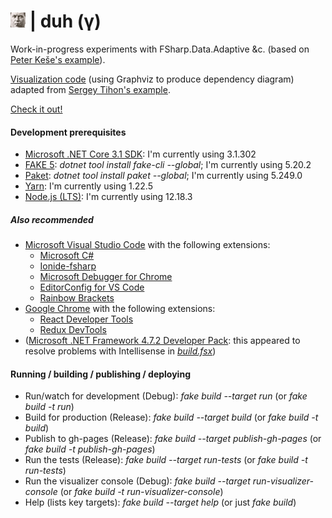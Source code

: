 # ![duh](https://raw.githubusercontent.com/aornota/duh/master/src/ui/public/duh-24x24.png) | duh (γ)

Work-in-progress experiments with FSharp.Data.Adaptive &c. (based on [Peter Keše's example](https://github.com/pkese/Fable.React.Adaptive.Counter)).

[Visualization code](https://github.com/aornota/duh/blob/master/src/visualizer-console/visualizer.fs) (using Graphviz to produce dependency diagram) adapted from [Sergey Tihon's example](https://gist.github.com/sergey-tihon/46824acffb8c288fc5fe).

[Check it out!](https://aornota.github.io/duh/)

#### Development prerequisites

- [Microsoft .NET Core 3.1 SDK](https://dotnet.microsoft.com/download/dotnet-core/3.1/): I'm currently using 3.1.302
- [FAKE 5](https://fake.build/): _dotnet tool install fake-cli --global_; I'm currently using 5.20.2
- [Paket](https://fsprojects.github.io/Paket/): _dotnet tool install paket --global_; I'm currently using 5.249.0
- [Yarn](https://yarnpkg.com/lang/en/docs/install/): I'm currently using 1.22.5
- [Node.js (LTS)](https://nodejs.org/en/download/): I'm currently using 12.18.3

##### Also recommended

- [Microsoft Visual Studio Code](https://code.visualstudio.com/download/) with the following extensions:
    - [Microsoft C#](https://marketplace.visualstudio.com/items?itemName=ms-vscode.csharp)
    - [Ionide-fsharp](https://marketplace.visualstudio.com/items?itemName=ionide.ionide-fsharp)
    - [Microsoft Debugger for Chrome](https://marketplace.visualstudio.com/items?itemName=msjsdiag.debugger-for-chrome)
    - [EditorConfig for VS Code](https://marketplace.visualstudio.com/items?itemName=editorconfig.editorconfig)
    - [Rainbow Brackets](https://marketplace.visualstudio.com/items?itemName=2gua.rainbow-brackets)
- [Google Chrome](https://www.google.com/chrome/) with the following extensions:
    - [React Developer Tools](https://chrome.google.com/webstore/detail/react-developer-tools/fmkadmapgofadopljbjfkapdkoienihi/)
    - [Redux DevTools](https://chrome.google.com/webstore/detail/redux-devtools/lmhkpmbekcpmknklioeibfkpmmfibljd/)
- ([Microsoft .NET Framework 4.7.2 Developer Pack](https://dotnet.microsoft.com/download/dotnet-framework/net472/): this appeared to resolve problems with Intellisense in
_[build.fsx](https://github.com/aornota/gibet/blob/master/build.fsx)_)

#### Running / building / publishing / deploying

- Run/watch for development (Debug): _fake build --target run_ (or _fake build -t run_)
- Build for production (Release): _fake build --target build_ (or _fake build -t build_)
- Publish to gh-pages (Release): _fake build --target publish-gh-pages_ (or _fake build -t publish-gh-pages_)
- Run the tests (Release): _fake build --target run-tests_ (or _fake build -t run-tests_)
- Run the visualizer console (Debug): _fake build --target run-visualizer-console_ (or _fake build -t run-visualizer-console_)
- Help (lists key targets): _fake build --target help_ (or just _fake build_)
